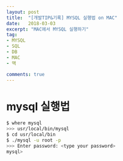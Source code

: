 ```yaml
---
layout: post
title:  "[개발TIP&기록] MYSQL 실행법 on MAC"
date:   2018-03-03
excerpt: "MAC에서 MYSQL 실행하기"
tag: 
- MYSQL
- SQL
- DB
- MAC
- 맥

comments: true
---
```



# mysql 실행법

```bash
$ where mysql
>>> usr/local/bin/mysql
$ cd usr/local/bin
$ ./mysql -u root -p
>>> Enter password: <type your password>
mysql>
```

